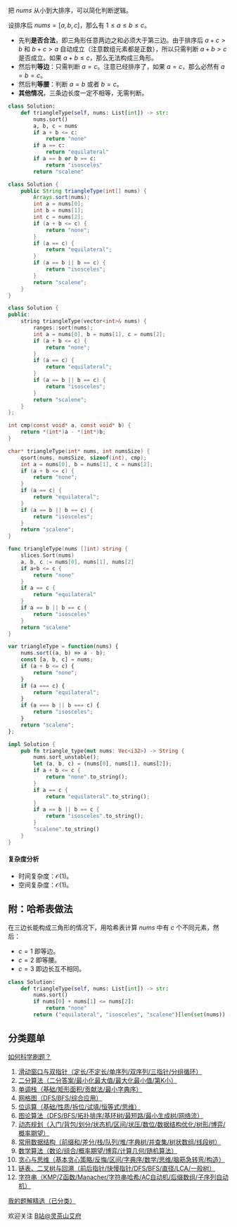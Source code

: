 把 $\textit{nums}$ 从小到大排序，可以简化判断逻辑。

设排序后 $\textit{nums}=[a,b,c]$，那么有 $1\le a\le b\le c$。

- 先判**是否合法**，即三角形任意两边之和必须大于第三边。由于排序后 $a+c > b$ 和 $b+c>a$ 自动成立（注意数组元素都是正数），所以只需判断 $a+b > c$ 是否成立。如果 $a+b\le c$，那么无法构成三角形。
- 然后判**等边**：只需判断 $a=c$。注意已经排序了，如果 $a=c$，那么必然有 $a=b=c$。
- 然后判**等腰**：判断 $a=b$ 或者 $b=c$。
- **其他情况**，三条边长度一定不相等，无需判断。

```py [sol-Python3]
class Solution:
    def triangleType(self, nums: List[int]) -> str:
        nums.sort()
        a, b, c = nums
        if a + b <= c:
            return "none"
        if a == c:
            return "equilateral"
        if a == b or b == c:
            return "isosceles"
        return "scalene"
```

```java [sol-Java]
class Solution {
    public String triangleType(int[] nums) {
        Arrays.sort(nums);
        int a = nums[0];
        int b = nums[1];
        int c = nums[2];
        if (a + b <= c) {
            return "none";
        }
        if (a == c) {
            return "equilateral";
        }
        if (a == b || b == c) {
            return "isosceles";
        }
        return "scalene";
    }
}
```

```cpp [sol-C++]
class Solution {
public:
    string triangleType(vector<int>& nums) {
        ranges::sort(nums);
        int a = nums[0], b = nums[1], c = nums[2];
        if (a + b <= c) {
            return "none";
        }
        if (a == c) {
            return "equilateral";
        }
        if (a == b || b == c) {
            return "isosceles";
        }
        return "scalene";
    }
};
```

```c [sol-C]
int cmp(const void* a, const void* b) {
    return *(int*)a - *(int*)b;
}

char* triangleType(int* nums, int numsSize) {
    qsort(nums, numsSize, sizeof(int), cmp);
    int a = nums[0], b = nums[1], c = nums[2];
    if (a + b <= c) {
        return "none";
    }
    if (a == c) {
        return "equilateral";
    }
    if (a == b || b == c) {
        return "isosceles";
    }
    return "scalene";
}
```

```go [sol-Go]
func triangleType(nums []int) string {
	slices.Sort(nums)
	a, b, c := nums[0], nums[1], nums[2]
	if a+b <= c {
		return "none"
	}
	if a == c {
		return "equilateral"
	}
	if a == b || b == c {
		return "isosceles"
	}
	return "scalene"
}
```

```js [sol-JavaScript]
var triangleType = function(nums) {
    nums.sort((a, b) => a - b);
    const [a, b, c] = nums;
    if (a + b <= c) {
        return "none";
    }
    if (a === c) {
        return "equilateral";
    }
    if (a === b || b === c) {
        return "isosceles";
    }
    return "scalene";
};
```

```rust [sol-Rust]
impl Solution {
    pub fn triangle_type(mut nums: Vec<i32>) -> String {
        nums.sort_unstable();
        let (a, b, c) = (nums[0], nums[1], nums[2]);
        if a + b <= c {
            return "none".to_string();
        }
        if a == c {
            return "equilateral".to_string();
        }
        if a == b || b == c {
            return "isosceles".to_string();
        }
        "scalene".to_string()
    }
}
```

#### 复杂度分析

- 时间复杂度：$\mathcal{O}(1)$。
- 空间复杂度：$\mathcal{O}(1)$。

## 附：哈希表做法

在三边长能构成三角形的情况下，用哈希表计算 $\textit{nums}$ 中有 $c$ 个不同元素，然后：

- $c=1$ 即等边。
- $c=2$ 即等腰。
- $c=3$ 即边长互不相同。

```py
class Solution:
    def triangleType(self, nums: List[int]) -> str:
        nums.sort()
        if nums[0] + nums[1] <= nums[2]:
            return "none"
        return ("equilateral", "isosceles", "scalene")[len(set(nums)) - 1]
```

## 分类题单

[如何科学刷题？](https://leetcode.cn/circle/discuss/RvFUtj/)

1. [滑动窗口与双指针（定长/不定长/单序列/双序列/三指针/分组循环）](https://leetcode.cn/circle/discuss/0viNMK/)
2. [二分算法（二分答案/最小化最大值/最大化最小值/第K小）](https://leetcode.cn/circle/discuss/SqopEo/)
3. [单调栈（基础/矩形面积/贡献法/最小字典序）](https://leetcode.cn/circle/discuss/9oZFK9/)
4. [网格图（DFS/BFS/综合应用）](https://leetcode.cn/circle/discuss/YiXPXW/)
5. [位运算（基础/性质/拆位/试填/恒等式/思维）](https://leetcode.cn/circle/discuss/dHn9Vk/)
6. [图论算法（DFS/BFS/拓扑排序/基环树/最短路/最小生成树/网络流）](https://leetcode.cn/circle/discuss/01LUak/)
7. [动态规划（入门/背包/划分/状态机/区间/状压/数位/数据结构优化/树形/博弈/概率期望）](https://leetcode.cn/circle/discuss/tXLS3i/)
8. [常用数据结构（前缀和/差分/栈/队列/堆/字典树/并查集/树状数组/线段树）](https://leetcode.cn/circle/discuss/mOr1u6/)
9. [数学算法（数论/组合/概率期望/博弈/计算几何/随机算法）](https://leetcode.cn/circle/discuss/IYT3ss/)
10. [贪心与思维（基本贪心策略/反悔/区间/字典序/数学/思维/脑筋急转弯/构造）](https://leetcode.cn/circle/discuss/g6KTKL/)
11. [链表、二叉树与回溯（前后指针/快慢指针/DFS/BFS/直径/LCA/一般树）](https://leetcode.cn/circle/discuss/K0n2gO/)
12. [字符串（KMP/Z函数/Manacher/字符串哈希/AC自动机/后缀数组/子序列自动机）](https://leetcode.cn/circle/discuss/SJFwQI/)

[我的题解精选（已分类）](https://github.com/EndlessCheng/codeforces-go/blob/master/leetcode/SOLUTIONS.md)

欢迎关注 [B站@灵茶山艾府](https://space.bilibili.com/206214)
